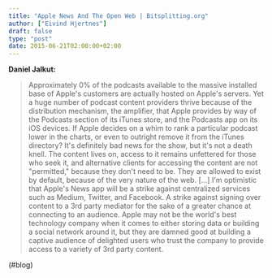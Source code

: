 ```yaml
---
title: "Apple News And The Open Web | Bitsplitting.org"
author: ["Eivind Hjertnes"]
draft: false
type: "post"
date: 2015-06-21T02:00:00+02:00
---
```


**Daniel Jalkut:**

> Approximately 0% of the podcasts available to the massive installed
> base of Apple's customers are actually hosted on Apple's servers. Yet
> a huge number of podcast content providers thrive because of the
> distribution mechanism, the amplifier, that Apple provides by way of
> the Podcasts section of its iTunes store, and the Podcasts app on its
> iOS devices. If Apple decides on a whim to rank a particular podcast
> lower in the charts, or even to outright remove it from the iTunes
> directory? It's definitely bad news for the show, but it's not a death
> knell. The content lives on, access to it remains unfettered for those
> who seek it, and alternative clients for accessing the content are not
> "permitted," because they don't need to be. They are allowed to exist
> by default, because of the very nature of the web. [...] I'm
> optimistic that Apple's News app will be a strike against centralized
> services such as Medium, Twitter, and Facebook. A strike against
> signing over content to a 3rd party mediator for the sake of a greater
> chance at connecting to an audience. Apple may not be the world's best
> technology company when it comes to either storing data or building a
> social network around it, but they are damned good at building a
> captive audience of delighted users who trust the company to provide
> access to a variety of 3rd party content.

(#blog)
